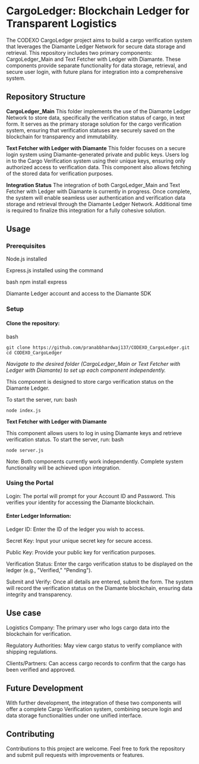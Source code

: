 # CargoLedger: Blockchain Ledger for Transparent Logistics
The CODEXO CargoLedger project aims to build a cargo verification system that leverages the Diamante Ledger Network for secure data storage and retrieval. This repository includes two primary components: CargoLedger_Main and Text Fetcher with Ledger with Diamante. These components provide separate functionality for data storage, retrieval, and secure user login, with future plans for integration into a comprehensive system.

## Repository Structure
**CargoLedger_Main**
This folder implements the use of the Diamante Ledger Network to store data, specifically the verification status of cargo, in text form. It serves as the primary storage solution for the cargo verification system, ensuring that verification statuses are securely saved on the blockchain for transparency and immutability.

**Text Fetcher with Ledger with Diamante**
This folder focuses on a secure login system using Diamante-generated private and public keys. Users log in to the Cargo Verification system using their unique keys, ensuring only authorized access to verification data. This component also allows fetching of the stored data for verification purposes.

**Integration Status**
The integration of both CargoLedger_Main and Text Fetcher with Ledger with Diamante is currently in progress. Once complete, the system will enable seamless user authentication and verification data storage and retrieval through the Diamante Ledger Network. Additional time is required to finalize this integration for a fully cohesive solution.

## Usage
### Prerequisites
Node.js installed

Express.js installed using the command

bash
    npm install express

Diamante Ledger account and access to the Diamante SDK

### Setup
#### Clone the repository:

bash

    git clone https://github.com/pranabbhardwaj137/CODEXO_CargoLedger.git
    cd CODEXO_CargoLedger
    
*Navigate to the desired folder (CargoLedger_Main or Text Fetcher with Ledger with Diamante) to set up each component independently.*


This component is designed to store cargo verification status on the Diamante Ledger.

To start the server, run:
bash

    node index.js

**Text Fetcher with Ledger with Diamante**

This component allows users to log in using Diamante keys and retrieve verification status.
To start the server, run:
bash

    node server.js

Note: Both components currently work independently. Complete system functionality will be achieved upon integration.

### Using the Portal

Login: The portal will prompt for your Account ID and Password. This verifies your identity for accessing the Diamante blockchain.

#### Enter Ledger Information:

Ledger ID: Enter the ID of the ledger you wish to access.

Secret Key: Input your unique secret key for secure access.

Public Key: Provide your public key for verification purposes.

Verification Status: Enter the cargo verification status to be displayed on the ledger (e.g., "Verified," "Pending").

Submit and Verify: Once all details are entered, submit the form. The system will record the verification status on the Diamante blockchain, ensuring data integrity and transparency.


## Use case
Logistics Company: The primary user who logs cargo data into the blockchain for verification.

Regulatory Authorities: May view cargo status to verify compliance with shipping regulations.

Clients/Partners: Can access cargo records to confirm that the cargo has been verified and approved.


## Future Development
With further development, the integration of these two components will offer a complete Cargo Verification system, combining secure login and data storage functionalities under one unified interface.

## Contributing
Contributions to this project are welcome. Feel free to fork the repository and submit pull requests with improvements or features.
